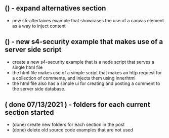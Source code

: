 
## () - expand alternatives section
* new s5-altertaives example that showcases the use of a canvas element as a way to inject content

## () - new s4-security example that makes use of a server side script
* create a new s4-security example that is a node script that serves a single html file
* the html file makes use of a simple script that makes an http request for a collection of comments, and injects them using innerhtml
* the html file also has a simple ui for creating and posting a comment to the server side database.

## ( done 07/13/2021 ) - folders for each current section started
* (done) create new folders for each section in the post
* (done) delete old source code examples that are not used

